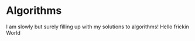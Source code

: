 # Algorithms
I am slowly but surely filling up with my solutions to algorithms! Hello frickin World
